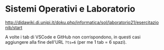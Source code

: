 # Sistemi Operativi e Laboratorio

http://didawiki.di.unipi.it/doku.php/informatica/sol/laboratorio21/esercitazionib/start

A volte i tab di VSCode e GitHub non corrispondono, in questi casi aggiungere alla fine 
dell'URL `?ts=6` (per me 1 tab = 6 spazi).
